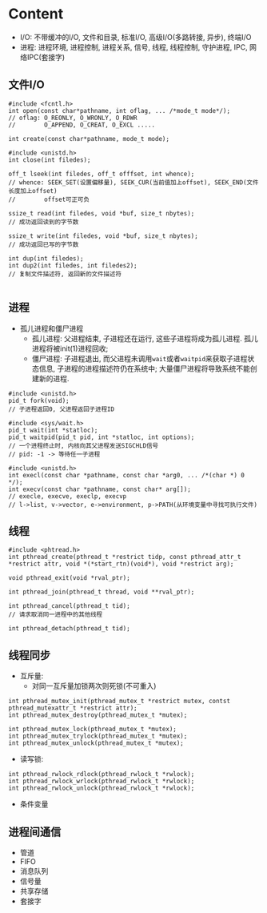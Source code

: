 # Content
- I/O: 不带缓冲的I/O, 文件和目录, 标准I/O, 高级I/O(多路转接, 异步), 终端I/O 
- 进程: 进程环境, 进程控制, 进程关系, 信号, 线程, 线程控制, 守护进程, IPC, 网络IPC(套接字)

## 文件I/O
```
#include <fcntl.h>
int open(const char*pathname, int oflag, ... /*mode_t mode*/);
// oflag: O_REONLY, O_WRONLY, O_RDWR
//        O_APPEND, O_CREAT, O_EXCL .....

int create(const char*pathname, mode_t mode);

#include <unistd.h>
int close(int filedes);

off_t lseek(int filedes, off_t offfset, int whence);
// whence: SEEK_SET(设置偏移量), SEEK_CUR(当前值加上offset), SEEK_END(文件长度加上offset)
//        offset可正可负

ssize_t read(int filedes, void *buf, size_t nbytes); 
// 成功返回读到的字节数

ssize_t write(int filedes, void *buf, size_t nbytes);
// 成功返回已写的字节数

int dup(int filedes);
int dup2(int filedes, int filedes2);
// 复制文件描述符, 返回新的文件描述符
    
```

## 进程
- 孤儿进程和僵尸进程
  - 孤儿进程: 父进程结束, 子进程还在运行, 这些子进程将成为孤儿进程. 孤儿进程将被init(1)进程回收;
  - 僵尸进程: 子进程退出, 而父进程未调用`wait`或者`waitpid`来获取子进程状态信息, 子进程的进程描述符仍在系统中; 大量僵尸进程将导致系统不能创建新的进程.

```
#include <unistd.h>
pid_t fork(void);
// 子进程返回0, 父进程返回子进程ID

#include <sys/wait.h>
pid_t wait(int *statloc);
pid_t waitpid(pid_t pid, int *statloc, int options);
// 一个进程终止时, 内核向其父进程发送SIGCHLD信号
// pid: -1 -> 等待任一子进程

#include <unistd.h>
int execl(const char *pathname, const char *arg0, ... /*(char *) 0 */);
int execv(const char *pathname, const char* arg[]);
// execle, execve, execlp, execvp
// l->list, v->vector, e->environment, p->PATH(从环境变量中寻找可执行文件)

```

## 线程
```
#include <phtread.h>
int pthread_create(pthread_t *restrict tidp, const pthread_attr_t *restrict attr, void *(*start_rtn)(void*), void *restrict arg);

void pthread_exit(void *rval_ptr);

int pthread_join(pthread_t thread, void **rval_ptr);

int pthread_cancel(pthread_t tid);
// 请求取消同一进程中的其他线程

int pthread_detach(pthread_t tid); 
```

## 线程同步
- 互斥量:
    - 对同一互斥量加锁两次则死锁(不可重入)

```
int pthread_mutex_init(pthread_mutex_t *restrict mutex, contst pthread_mutexattr_t *restrict attr);
int pthread_mutex_destroy(pthread_mutex_t *mutex);

int pthread_mutex_lock(pthread_mutex_t *mutex);
int pthread_mutex_trylock(pthread_mutex_t *mutex);
int pthread_mutex_unlock(pthread_mutex_t *mutex);
```
- 读写锁:

```
int pthread_rwlock_rdlock(pthread_rwlock_t *rwlock);
int pthread_rwlock_wrlock(pthread_rwlock_t *rwlock);
int pthread_rwlock_unlock(pthread_rwlock_t *rwlock);
```
- 条件变量

## 进程间通信
- 管道
- FIFO
- 消息队列
- 信号量
- 共享存储
- 套接字
